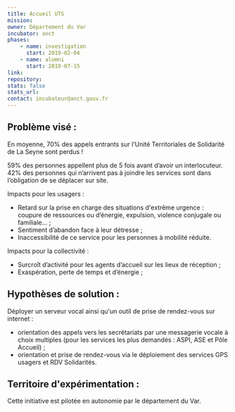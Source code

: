 ```yaml
---
title: Accueil UTS
mission: 
owner: Département du Var
incubator: anct
phases:
    - name: investigation
      start: 2019-02-04
    - name: alumni
      start: 2019-07-15
link:
repository: 
stats: false 
stats_url: 
contact: incubateur@anct.gouv.fr 
---
```


## Problème visé :
En moyenne, 70% des appels entrants sur l’Unité Territoriales de Solidarité de La Seyne sont perdus !

59% des personnes appellent plus de 5 fois avant d’avoir un interlocuteur.
42% des personnes qui n’arrivent pas à joindre les services sont dans l’obligation de se déplacer sur site.

Impacts pour les usagers :
- Retard sur la prise en charge des situations d'extrême urgence : coupure de ressources ou d’énergie, expulsion, violence conjugale ou familiale... ;
- Sentiment d’abandon face à leur détresse ;
- Inaccessibilité de ce service pour les personnes à mobilité réduite.

Impacts pour la collectivité :
- Surcroît d’activité pour les agents d’accueil sur les lieux de réception ;
- Exaspération, perte de temps et d’énergie ;

## Hypothèses de solution : 
Déployer un serveur vocal ainsi qu'un outil de prise de rendez-vous sur internet :
- orientation des appels vers les secrétariats par une messagerie vocale à choix multiples (pour les services les plus demandés : ASPI, ASE et Pôle Accueil) ;
- orientation et prise de rendez-vous via le déploiement des services GPS usagers et RDV Solidarités.

## Territoire d'expérimentation : 
Cette initiative est pilotée en autonomie par le département du Var.
